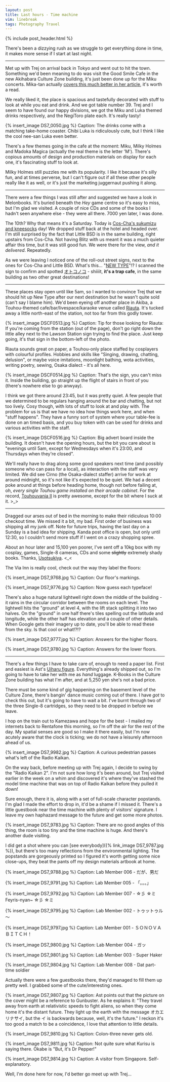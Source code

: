 ```yaml
---
layout: post
title: Last hours - Time machine
vim: linebreak
tags: Photography Travel
---
```


{% include post_header.html %}

There's been a dizzying rush as we struggle to get everything done in time, it makes more sense if I start at last night.

-----

Met up with Trej on arrival back in Tokyo and went out to hit the town. Something we'd been meaning to do was visit the Good Smile Cafe in the new Akihabara Culture Zone building, it's just been done up for the Miku concerts. Mika-tan actually [covers this much better in her article](http://gscmikatan.wordpress.com/2012/03/12/project-mirai-cafe-miku-live-party-2012/), it's worth a read.

We really liked it, the place is spacious and tastefully decorated with stuff to look at while you eat and drink. And we got table number 39. Trej and I seem to have found our happy divisions, we got the Miku and Luka themed drinks respectively, and the NegiToro plate each. It's really tasty!

{% insert_image DS7_0050.jpg %}
Caption: The drinks come with a matching take-home coaster. Chibi Luka is ridiculously cute, but I think I like the cool nee-san Luka even better.

There's a few themes going in the cafe at the moment: Miku, Milky Holmes and Madoka Magica (actually the real theme is the letter 'M'). There's copious amounts of design and production materials on display for each one, it's fascinating stuff to look at.

Milky Holmes still puzzles me with its popularity. I like it because it's silly fun, and at times perverse, but I can't figure out if all these other people really like it as well, or it's just the marketing juggernaut pushing it along.

-----

There were a few things I was still after and suggested we have a look in Melonbooks. It's buried beneath the *Hey* game centre so it's easy to miss, but I'm glad we visited. A couple of nice CDs and some of the books I hadn't seen anywhere else - they were all there. 7000 yen later, I was done.

The 10th? Why that means it's a Saturday. Today is [Cos-Cha's sukumizu and kneesocks](/2012/03/07/megane-and-radio-kaikan.html) day! We dropped stuff back at the hotel and headed over. I'm still surprised by the fact that Little BSD is in the same building, right upstairs from Cos-Cha. Not having Blitz with us meant it was a much quieter affair this time, but it was still good fun. We were there for the view, *and it delivered*. Repeatedly.

As we were leaving I noticed one of the roll-out street signs, next to the ones for Cos-Cha and Little BSD. What's this... "[NEW TYPE](http://newtype.ms/)"!? I scanned the sign to confirm and spotted [オトコノコ](http://kotaku.com/5804979/what-is-japans-fetish-this-week-male-daughters) - shiiiit, **it's a trap cafe**, in the same building as two other great destinations!

-----

These places stay open until like 5am, so I wanted to convince Trej that we should hit up New Type after our next destination but he wasn't quite sold (can't say I blame him). We'd been eyeing off another place in Akiba, a Touhou-themed cafe/bar/livespace/karaoke venue called [Riauta](http://reau.jp/). It's tucked away a little north-east of the station, not too far from this godly tower.

{% insert_image DSCF0513.jpg %}
Caption: Tip for those looking for Riauta: If you're coming from the station (out of the page), don't go right down the little alley next to the Lawson Station sign trying to find the place. Just keep going, it's that sign in the bottom-left of the photo.

Riauta sounds great on paper, a Touhou-only place staffed by cosplayers with colourful profiles. Hobbies and skills like "Singing, drawing, chatting, delusion", or maybe voice imitations, moonlight bathing, wota activities, writing poetry, sewing, Osaka dialect - it's all here.

{% insert_image DSCF0514.jpg %}
Caption: That's the sign, you can't miss it. Inside the building, go straight up the flight of stairs in front of you (there's nowhere else to go anwyay).

I think we got there around 23:45, but it was pretty quiet. A few people that we determined to be regulars hanging around the bar and chatting, but not too lively. Cosy though, with lots of stuff to look at and play with. The problem for us is that we have no idea how things work here, and when "stuff happens". They have a funny sort of system where your table-fee is done on an timed basis, and you buy token with can be used for drinks and various activities with the staff.

{% insert_image DSCF0516.jpg %}
Caption: Big advert board inside the building. It doesn't have the opening hours, but the bit you care about is "evenings until 5am, except for Wednesdays when it's 23:00, and Thursdays when they're closed".

We'll really have to drag along some good speakers next time (and possibly someone who can pass for a local), as interaction with the staff was very limited. We did see Cirno (the Osaka-dialect staffer) arrive for work at around midnight, so it's not like it's expected to be quiet. We had a decent poke around at things before heading home, though not before failing at, oh, *every single Touhou game installed on their arcade cabinet*. For the record, [Touhouvania II](http://touhou.wikia.com/wiki/Koumajou_Densetsu_II:_Stranger%27s_Requiem) is pretty awesome, except for the bit where I suck at it. >_>

-----

Dragged our arses out of bed in the morning to make their ridiculous 10:00 checkout time. We missed it a bit, my bad. First order of business was shipping all my junk off. Note for future trips, having the last day on a Sunday is a bad idea for shipping. Kanda post office is open, but only until 12:30, so I couldn't send more stuff if I went on a crazy shopping spree.

About an hour later and 15,100 yen poorer, I've sent off a 10kg box with my cosplay, games, Single-8 cameras, CDs and some <del>slightly</del> extremely shady books. Thanks, [Usotsukiya](http://doujinshi.mugimugi.org/book/386684/). <_<

The Via Inn is really cool, check out the way they label the floors:

{% insert_image DS7_9768.jpg %}
Caption: Our floor's markings.

{% insert_image DS7_9776.jpg %}
Caption: Now guess each typeface!

There's also a huge natural lightwell right down the middle of the building - it rains in the circular corridor between the rooms on each level. The lightwell hits the "ground" at level 4, with the lift stack splitting it into two halves. On the "ground" in one half there's tiles spelling out the latitude and longitude, while the other half has elevation and a couple of other details. When Google gets their imagery up to date, you'll be able to read these from the sky. Is that cool or what!?!?

{% insert_image DS7_9777.jpg %}
Caption: Answers for the higher floors.

{% insert_image DS7_9780.jpg %}
Caption: Answers for the lower floors.

-----

There's a few things I have to take care of, enough to need a paper list. First and easiest is Ast's [Uiharu figure](http://www.alter-web.jp/figure/11/03_1/index.html). Everything's already shipped out, so I'm going to have to take her with me as *hand* luggage. K-Books in the Culture Zone building has what I'm after, and at 5,250 yen she's not a bad price.

There must be some kind of gig happening on the basement level of the Culture Zone, there's bangin' dance music coming out of there. I have *got* to check this out, but it's going to have to wait a bit. I've burnt through two of the three Single-8 cartridges, so they need to be dropped in before we leave.

I hop on the train out to Kamezawa and hope for the best - I mailed my internets back to Rentafone this morning, so I'm off the air for the rest of the day. My spatial senses are good so I make it there easily, but I'm now acutely aware that the clock is ticking; we do not have a leisurely afternoon ahead of us.

{% insert_image DS7_9982.jpg %}
Caption: A curious pedestrian passes what's left of the Radio Kaikan.

On the way back, before meeting up with Trej again, I decide to swing by the "Radio Kaikan 2". I'm not sure how long it's been around, but Trej visited earlier in the week on a whim and discovered it's where they've stashed the model time machine that was on top of Radio Kaikan before they pulled it down!

Sure enough, there it is, along with a set of full-scale character popstands. I'm glad I made the effort to drop in, it'd be a shame if I missed it. There's a little guestbook near the time machine with plenty of visitors' signature. I leave my own haphazard message to the future and get some more photos.

{% insert_image DS7_9783.jpg %}
Caption: There are no good angles of this thing, the room is too tiny and the time machine is huge. And there's another dude visiting.

I did get a shot where you can [see everybody]({% link_image DS7_9787.jpg %}), but there's too many reflections from the environmental lighting. The popstands are gorgeously printed so I figured it's worth getting some nice close-ups, they beat the pants off my design materials artbook at home.

{% insert_image DS7_9788.jpg %}
Caption: Lab Member 006 - だが、男だ

{% insert_image DS7_9791.jpg %}
Caption: Lab Member 005 - 「。。。」

{% insert_image DS7_9792.jpg %}
Caption: Lab Member 007 - ☆彡 ☆ミFeyris-nyan~ ☆彡 ☆ミ

{% insert_image DS7_9795.jpg %}
Caption: Lab Member 002 - トゥットゥル～

{% insert_image DS7_9797.jpg %}
Caption: Lab Member 001 - ＳＯＮＯＶＡＢＩＴＣＨ！

{% insert_image DS7_9800.jpg %}
Caption: Lab Member 004 - ガッ

{% insert_image DS7_9801.jpg %}
Caption: Lab Member 003 - Super Haker

{% insert_image DS7_9804.jpg %}
Caption: Lab Member 008 - Dat part-time soldier

Actually there were a few guestbooks there, they'd managed to fill them up pretty well. I grabbed some of the cute/interesting ones.

{% insert_image DS7_9807.jpg %}
Caption: Ast points out that the picture on the cover might be a reference to Gunbuster. As he explains it: "They travel away from earth at relativistic speeds to fight aliens, so when they come home it's the distant future. They light up the earth with the message オカエリナサイ, but the イ is backwards because, well, it's the future." I reckon it's too good a match to be a coincidence, I love that attention to little details.

{% insert_image DS7_9810.jpg %}
Caption: Colon-three never gets old.

{% insert_image DS7_9811.jpg %}
Caption: Not quite sure what Kurisu is saying there. Okabe is "But, it's Dr Pepper!"

{% insert_image DS7_9814.jpg %}
Caption: A visitor from Singapore. Self-explanatory.

Well, I'm done here for now, I'd better go meet up with Trej...
